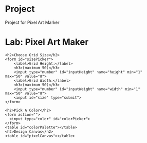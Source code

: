 # Project
Project for Pixel Art Marker
<!DOCTYPE html>
<html>
<head>
    <title>Pixel Art Maker!</title>
    <script src="http://ajax.googleapis.com/ajax/libs/jquery/1.11.1/jquery.min.js"></script>
    <link rel="stylesheet" href="https://fonts.googleapis.com/css?family=Monoton">
    <link rel="stylesheet" href="styles.css">
</head>
<body>
  <div class="border">
    <h1>Lab: Pixel Art Maker</h1>

    <h2>Choose Grid Size</h2>
    <form id="sizePicker">
        <label>Grid Height:</label>
        <h3>(maximum 50)</h3> 
        <input type="number" id="inputHeight" name="height" min="1" max="50" value="8">
        <label>Grid Width:</label>
        <h3>(maximum 50)</h3>      
        <input type="number" id="inputWeight" name="width" min="1" max="50" value="8">
        <input id="size" type="submit">
    </form>

    <h2>Pick A Color</h2>
    <form action="">
      <input type="color" id="colorPicker">
    </form>
    <table id="colorPalette"></table>
    <h2>Design Canvas</h2>
    <table id="pixelCanvas"></table>
  </div>
  <script src="designs.js"></script>
</body>
</html>
